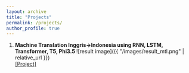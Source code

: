 ```yaml
---
layout: archive
title: "Projects"
permalink: /projects/
author_profile: true
---
```



1. <b>Machine Translation Inggris->Indonesia using RNN, LSTM, Transformer, T5, Phi3.5 </b>
![result image]({{ "/images/result_mtl.png" | relative_url }})
   <br>[[Project]](https://github.com/fachrinnk4869/nlp-deep-learning)

